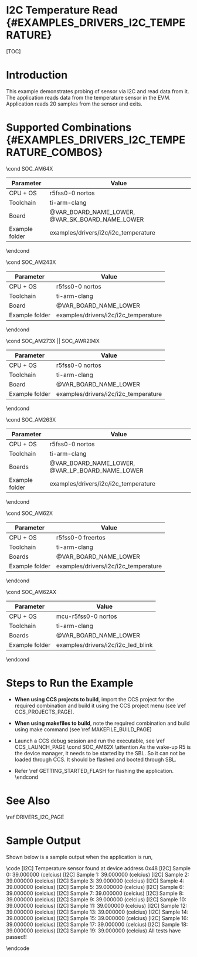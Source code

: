 # I2C Temperature Read {#EXAMPLES_DRIVERS_I2C_TEMPERATURE}

[TOC]

# Introduction

This example demonstrates probing of sensor via I2C and read data from it.
The application reads data from the temperature sensor in the EVM.
Application reads 20 samples from the sensor and exits.

# Supported Combinations {#EXAMPLES_DRIVERS_I2C_TEMPERATURE_COMBOS}

\cond SOC_AM64X

 Parameter      | Value
 ---------------|-----------
 CPU + OS       | r5fss0-0 nortos
 Toolchain      | ti-arm-clang
 Board          | @VAR_BOARD_NAME_LOWER, @VAR_SK_BOARD_NAME_LOWER
 Example folder | examples/drivers/i2c/i2c_temperature

\endcond

\cond SOC_AM243X

 Parameter      | Value
 ---------------|-----------
 CPU + OS       | r5fss0-0 nortos
 Toolchain      | ti-arm-clang
 Board          | @VAR_BOARD_NAME_LOWER
 Example folder | examples/drivers/i2c/i2c_temperature

\endcond

\cond SOC_AM273X || SOC_AWR294X

 Parameter      | Value
 ---------------|-----------
 CPU + OS       | r5fss0-0 nortos
 Toolchain      | ti-arm-clang
 Board          | @VAR_BOARD_NAME_LOWER
 Example folder | examples/drivers/i2c/i2c_temperature

\endcond

\cond SOC_AM263X

 Parameter      | Value
 ---------------|-----------
 CPU + OS       | r5fss0-0 nortos
 Toolchain      | ti-arm-clang
 Boards         | @VAR_BOARD_NAME_LOWER, @VAR_LP_BOARD_NAME_LOWER
 Example folder | examples/drivers/i2c/i2c_temperature

\endcond

\cond SOC_AM62X

 Parameter      | Value
 ---------------|-----------
 CPU + OS       | r5fss0-0 freertos
 Toolchain      | ti-arm-clang
 Boards         | @VAR_BOARD_NAME_LOWER
 Example folder | examples/drivers/i2c/i2c_temperature

\endcond

\cond SOC_AM62AX

 Parameter      | Value
 ---------------|-----------
 CPU + OS       | mcu-r5fss0-0 nortos
 Toolchain      | ti-arm-clang
 Boards         | @VAR_BOARD_NAME_LOWER
 Example folder | examples/drivers/i2c/i2c_led_blink

\endcond

# Steps to Run the Example

- **When using CCS projects to build**, import the CCS project for the required combination
  and build it using the CCS project menu (see \ref CCS_PROJECTS_PAGE).
- **When using makefiles to build**, note the required combination and build using
  make command (see \ref MAKEFILE_BUILD_PAGE)
- Launch a CCS debug session and run the executable, see \ref CCS_LAUNCH_PAGE
\cond SOC_AM62X
\attention As the wake-up R5 is the device manager, it needs to be started by the SBL. So it can not be loaded through CCS. It should be flashed and booted through SBL.

- Refer \ref GETTING_STARTED_FLASH for flashing the application.
\endcond
# See Also

\ref DRIVERS_I2C_PAGE

# Sample Output

Shown below is a sample output when the application is run,

\code
[I2C] Temperature sensor found at device address 0x48
[I2C] Sample 0: 39.000000 (celcius)
[I2C] Sample 1: 39.000000 (celcius)
[I2C] Sample 2: 39.000000 (celcius)
[I2C] Sample 3: 39.000000 (celcius)
[I2C] Sample 4: 39.000000 (celcius)
[I2C] Sample 5: 39.000000 (celcius)
[I2C] Sample 6: 39.000000 (celcius)
[I2C] Sample 7: 39.000000 (celcius)
[I2C] Sample 8: 39.000000 (celcius)
[I2C] Sample 9: 39.000000 (celcius)
[I2C] Sample 10: 39.000000 (celcius)
[I2C] Sample 11: 39.000000 (celcius)
[I2C] Sample 12: 39.000000 (celcius)
[I2C] Sample 13: 39.000000 (celcius)
[I2C] Sample 14: 39.000000 (celcius)
[I2C] Sample 15: 39.000000 (celcius)
[I2C] Sample 16: 39.000000 (celcius)
[I2C] Sample 17: 39.000000 (celcius)
[I2C] Sample 18: 39.000000 (celcius)
[I2C] Sample 19: 39.000000 (celcius)
All tests have passed!!

\endcode
